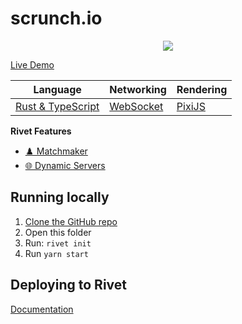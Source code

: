 # scrunch.io

<p align="center">
    <img src="./_media/preview_512.png" />
</p>




[Live Demo](https://scrunch.staging2.boatbumpers.io/)


|  Language | Networking | Rendering |
|  --- | --- | --- |
|  [Rust & TypeScript](https://www.rust-lang.org) | [WebSocket](https://developer.mozilla.org/en-US/docs/Web/API/WebSockets_API) | [PixiJS](https://www.pixijs.com) |

**Rivet Features**

- [♟️ Matchmaker](https://rivet.gg/docs/matchmaker)
- [🌐 Dynamic Servers](https://rivet.gg/docs/dynamic-servers)


## Running locally

1. [Clone the GitHub repo](https://docs.github.com/en/repositories/creating-and-managing-repositories/cloning-a-repository)
2. Open this folder
3. Run: `rivet init`
4. Run `yarn start`

## Deploying to Rivet

[Documentation](https://rivet.gg/learn/html5/tutorials/crash-course#step-3-publish-your-game)

